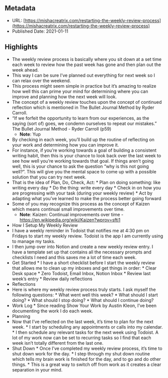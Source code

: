 
## Metadata
* URL: [https://mishacreatrix.com/restarting-the-weekly-review-process](https://mishacreatrix.com/restarting-the-weekly-review-process)
* Published Date: 2021-01-11

## Highlights
* The weekly review process is basically where you sit down at a set time each week to review how the past week has gone and then plan out the week ahead.
* This way I can be sure I’ve planned out everything for next week so I can relax over the weekend.
* This process might seem simple in practice but it’s amazing to realize how well this can prime your mind for determining where you can improve and planning how the next week will look.
* The concept of a weekly review touches upon the concept of continued reflection which is mentioned in The Bullet Journal Method by Ryder Carroll.
* “If we forfeit the opportunity to learn from our experiences, as the saying (sort of) goes, we condemn ourselves to repeat our mistakes.” The Bullet Journal Method - Ryder Carroll (p59)
  * **Note**: Yup
* By checking in each week, you’ll build up the routine of reflecting on your work and determining how you can improve it.
* For instance, if you’re working towards a goal of building a consistent writing habit, then this is your chance to look back over the last week to see how well you’re working towards that goal. If things aren’t going well, this is your chance to ask the question “why is this not going well?”. This will give you the mental space to come up with a possible solution that you can try next week.
* That is the idea of Plan, Do, Check, Act: * Plan on doing something: like writing every day * Do the thing: write every day * Check in on how you are progressing with your task (during your weekly review) * Act by adapting what you’ve learned to make the process better going forward
* Some of you may recognize this process as the concept of Kaizen which means continual small improvements over time.
  * **Note**: Kaizen: Continual improvements over time - https://en.wikipedia.org/wiki/Kaizen?wprov=sfti1
* How I Setup My Weekly Review
* I have a weekly reminder in Todoist that notifies me at 4:30 pm on Fridays to start my weekly review. Todoist is the app I am currently using to manage my tasks.
* I then jump over into Notion and create a new weekly review entry. I have a template set up that contains all the necessary prompts and checklists I need and this saves me a lot of time each week.
* Get Started * I have a short checklist before I start the weekly review that allows me to clean up my inboxes and get things in order: * Clear Desk space * Zero Todoist, Email Inbox, Notion Inbox * Review last week’s entry * Review daily reflections
* Reflections
* Here is where my weekly review process truly starts. I ask myself the following questions: * What went well this week? * What should I start doing? * What should I stop doing? * What should I continue doing?
* Work Log * Since reading Show Your Work by Austin Kleon, I’ve been documenting the work I do each week.
* Planning
* Now that I’ve reflected on the last week, it’s time to plan for the next week. * I start by scheduling any appointments or calls into my calendar. * I then schedule any relevant tasks for the next week using Todoist. A lot of my work now can be set to recurring tasks so I find that each week isn’t totally different from the last one.
* Shut Down * Once I’ve completed my weekly review process, it’s time to shut down work for the day. * I step through my shut down routine which tells my brain work is finished for the day, and to go and do other things. * This is a great way to switch off from work as it creates a clear separation in your mind.